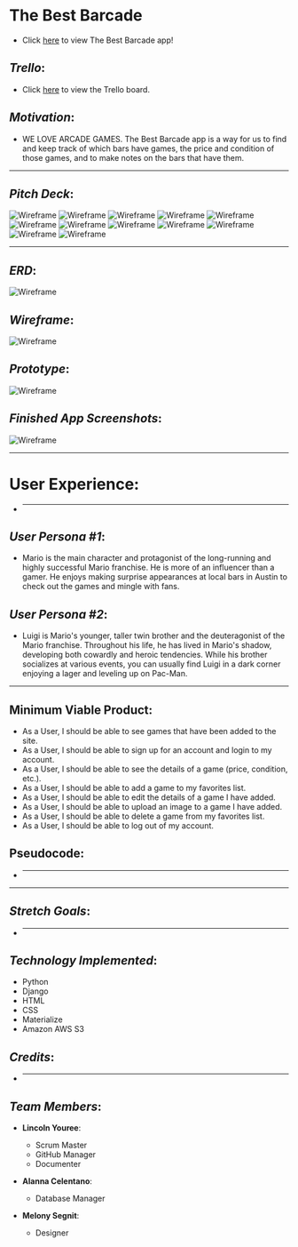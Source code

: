 # __The Best Barcade__

* Click [here]() to view The Best Barcade app!

## _Trello_:

* Click [here](https://trello.com/b/o3Ybyxxe/the-best-barcade-group-project) to view the Trello board. 

## _Motivation_:

* WE LOVE ARCADE GAMES. The Best Barcade app is a way for us to find and keep track of which bars have games, the price and condition of those games, and to make notes on the bars that have them.  
______________________________________________

## _Pitch Deck_:

![Wireframe](https://i.imgur.com/fpJUmZV.png) 
![Wireframe](https://i.imgur.com/9HvNZag.png) 
![Wireframe](https://i.imgur.com/nl3IxpY.png) 
![Wireframe](https://i.imgur.com/SjbadbU.png)
![Wireframe](https://i.imgur.com/SSOlx6c.png) 
![Wireframe](https://i.imgur.com/pgvKC63.png)
![Wireframe](https://i.imgur.com/vSvgK7A.png) 
![Wireframe](https://i.imgur.com/6RiXeLh.png)
![Wireframe](https://i.imgur.com/eLeERhN.png) 
![Wireframe](https://i.imgur.com/pzPBF67.png)
![Wireframe](https://i.imgur.com/lHr5u93.png) 
![Wireframe](https://i.imgur.com/l4e4OkP.png)

______________________________________________

## _ERD_:

![Wireframe](https://i.imgur.com/Rr8KFng.jpg)

## _Wireframe_:

![Wireframe](https://i.imgur.com/HVv5rS2.png)

## _Prototype_:

![Wireframe](https://i.imgur.com/utdOhs1.jpg)

## _Finished App Screenshots_:

![Wireframe]()

______________________________________________

# __User Experience__: 

* _____________

## _User Persona #1_:

* Mario is the main character and protagonist of the long-running and highly successful Mario franchise. He is more of an influencer than a gamer. He enjoys making surprise appearances at local bars in Austin to check out the games and mingle with fans. 

## _User Persona #2_:

* Luigi is Mario's younger, taller twin brother and the deuteragonist of the Mario franchise. Throughout his life, he has lived in Mario's shadow, developing both cowardly and heroic tendencies. While his brother socializes at various events, you can usually find Luigi in a dark corner enjoying a lager and leveling up on Pac-Man.
______________________________________________

## __Minimum Viable Product__:

* As a User, I should be able to see games that have been added to the site. 
* As a User, I should be able to sign up for an account and login to my account.
* As a User, I should be able to see the details of a game (price, condition, etc.).
* As a User, I should be able to add a game to my favorites list.
* As a User, I should be able to edit the details of a game I have added. 
* As a User, I should be able to upload an image to a game I have added.
* As a User, I should be able to delete a game from my favorites list. 
* As a User, I should be able to log out of my account.

## __Pseudocode__:

* ______________

______________________________________________

## _Stretch Goals_:

* ______________

## _Technology Implemented_:

* Python
* Django
* HTML
* CSS
* Materialize 
* Amazon AWS S3 

## _Credits_:

* ______________

## _Team Members_:

* __Lincoln Youree__:
  - Scrum Master
  - GitHub Manager
  - Documenter

* __Alanna Celentano__:
  - Database Manager

* __Melony Segnit__:
  - Designer
